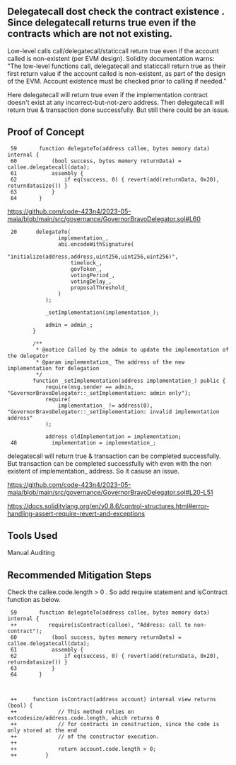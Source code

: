 ## Delegatecall dost check the contract existence . Since delegatecall returns true even if the contracts which are not not existing. 

Low-level calls call/delegatecall/staticcall return true even if the account called is non-existent (per EVM design). Solidity
documentation warns: "The low-level functions call, delegatecall and staticcall return true as their first return value if the
account called is non-existent, as part of the design of the EVM. Account existence must be checked prior to calling if needed.”


Here delegatecall will return true even if the implementation contract doesn't exist at any incorrect-but-not-zero address.
Then delegatecall will return true &  transaction  done successfully. But still there could be an issue. 

## Proof of Concept

     59       function delegateTo(address callee, bytes memory data) internal {
     60           (bool success, bytes memory returnData) = callee.delegatecall(data);
     61           assembly {
     62               if eq(success, 0) { revert(add(returnData, 0x20), returndatasize()) }
     63           }
     64       }

https://github.com/code-423n4/2023-05-maia/blob/main/src/governance/GovernorBravoDelegator.sol#L60

     20      delegateTo(
                    implementation_,
                    abi.encodeWithSignature(
                        "initialize(address,address,uint256,uint256,uint256)",
                        timelock_,
                        govToken_,
                        votingPeriod_,
                        votingDelay_,
                        proposalThreshold_
                    )
                );
        
                _setImplementation(implementation_);
        
                admin = admin_;
            }
        
            /**
             * @notice Called by the admin to update the implementation of the delegator
             * @param implementation_ The address of the new implementation for delegation
             */
            function _setImplementation(address implementation_) public {
                require(msg.sender == admin, "GovernorBravoDelegator::_setImplementation: admin only");
                require(
                    implementation_ != address(0), "GovernorBravoDelegator::_setImplementation: invalid implementation address"
                );
        
                address oldImplementation = implementation;
     48           implementation = implementation_;

delegatecall will return true & transaction can be completed successfully. But transaction can be completed successfully with even
with the non existent of implementation_ address. So it casuse an issue. 

https://github.com/code-423n4/2023-05-maia/blob/main/src/governance/GovernorBravoDelegator.sol#L20-L51

https://docs.soliditylang.org/en/v0.8.6/control-structures.html#error-handling-assert-require-revert-and-exceptions

## Tools Used
Manual Auditing

## Recommended Mitigation Steps

Check the  callee.code.length > 0 . So add require statement and isContract function as below. 

     59       function delegateTo(address callee, bytes memory data) internal {
     ++          require(isContract(callee), "Address: call to non-contract");
     60           (bool success, bytes memory returnData) = callee.delegatecall(data);
     61           assembly {
     62               if eq(success, 0) { revert(add(returnData, 0x20), returndatasize()) }
     63           }
     64       }



     ++     function isContract(address account) internal view returns (bool) {
     ++             // This method relies on extcodesize/address.code.length, which returns 0
     ++             // for contracts in construction, since the code is only stored at the end
     ++             // of the constructor execution.
     ++     
     ++             return account.code.length > 0;
     ++         }







     

     
